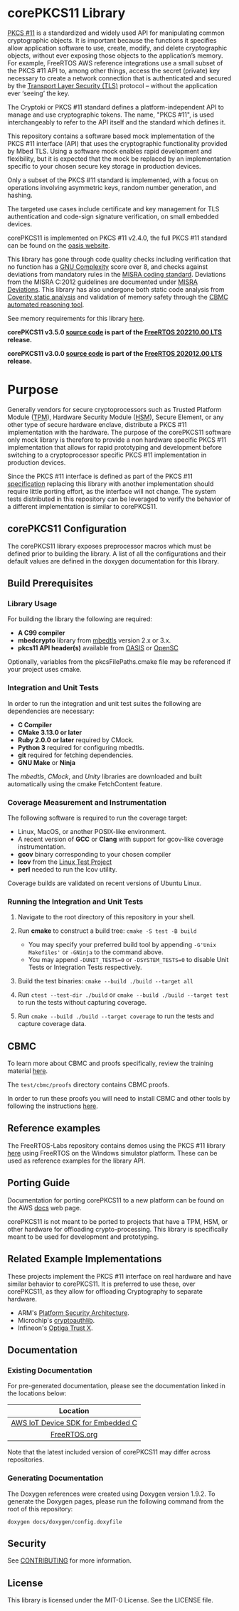 # corePKCS11 Library
[PKCS #11](https://en.wikipedia.org/wiki/PKCS_11) is a standardized and widely used API for manipulating common cryptographic objects. It is important because the functions it specifies allow application software to use, create, modify, and delete cryptographic objects, without ever exposing those objects to the application’s memory.
For example, FreeRTOS AWS reference integrations use a small subset of the PKCS #11 API to, among other things, access the secret (private) key necessary to create a network connection that is authenticated and secured by the [Transport Layer Security (TLS)](https://en.wikipedia.org/wiki/Transport_Layer_Security) protocol – without the application ever ‘seeing’ the key.


The Cryptoki or PKCS #11 standard defines a platform-independent API to manage and use cryptographic tokens. The name, "PKCS #11", is used interchangeably to refer to the API itself and the standard which defines it.

This repository contains a software based mock implementation of the PKCS #11 interface (API) that uses the cryptographic functionality provided by Mbed TLS. Using a software mock enables rapid development and flexibility, but it is expected that the mock be replaced by an implementation specific to your chosen secure key storage in production devices.

Only a subset of the PKCS #11 standard is implemented, with a focus on operations involving asymmetric keys, random number generation, and hashing.

The targeted use cases include certificate and key management for TLS authentication and code-sign signature verification, on small embedded devices.

corePKCS11 is implemented on PKCS #11 v2.4.0, the full PKCS #11 standard can be found on the [oasis website](http://docs.oasis-open.org/pkcs11/pkcs11-base/v2.40/os/pkcs11-base-v2.40-os.html).

This library has gone through code quality checks including verification that no function has a [GNU Complexity](https://www.gnu.org/software/complexity/manual/complexity.html) score over 8, and checks against deviations from mandatory rules in the [MISRA coding standard](https://www.misra.org.uk).  Deviations from the MISRA C:2012 guidelines are documented under [MISRA Deviations](MISRA.md). This library has also undergone both static code analysis from [Coverity static analysis](https://scan.coverity.com/) and validation of memory safety through the [CBMC automated reasoning tool](https://www.cprover.org/cbmc/).

See memory requirements for this library [here](./docs/doxygen/include/size_table.md).

**corePKCS11 v3.5.0 [source code](https://github.com/FreeRTOS/corePKCS11/tree/v3.5.0/source) is part of the [FreeRTOS 202210.00 LTS](https://github.com/FreeRTOS/FreeRTOS-LTS/tree/202210.00-LTS) release.**

**corePKCS11 v3.0.0 [source code](https://github.com/FreeRTOS/corePKCS11/tree/v3.0.0/source) is part of the [FreeRTOS 202012.00 LTS](https://github.com/FreeRTOS/FreeRTOS-LTS/tree/202012.00-LTS) release.**

# Purpose

Generally vendors for secure cryptoprocessors such as Trusted Platform Module ([TPM](https://en.wikipedia.org/wiki/Trusted_Platform_Module)), Hardware Security Module ([HSM](https://en.wikipedia.org/wiki/Hardware_security_module)), Secure Element, or any other type of secure hardware enclave, distribute a PKCS #11 implementation with the hardware.
The purpose of the corePKCS11 software only mock library is therefore to provide a non hardware specific PKCS #11 implementation that allows for rapid prototyping and development before switching to a cryptoprocessor specific PKCS #11 implementation in production devices.

Since the PKCS #11 interface is defined as part of the PKCS #11 [specification](https://docs.oasis-open.org/pkcs11/pkcs11-base/v2.40/os/pkcs11-base-v2.40-os.html) replacing this library with another implementation should require little porting effort, as the interface will not change. The system tests distributed in this repository can be leveraged to verify the behavior of a different implementation is similar to corePKCS11.

## corePKCS11 Configuration

The corePKCS11 library exposes preprocessor macros which must be defined prior to building the library.
A list of all the configurations and their default values are defined in the doxygen documentation for this library.

## Build Prerequisites
### Library Usage
For building the library the following are required:
- **A C99 compiler**
- **mbedcrypto** library from [mbedtls](https://github.com/ARMmbed/mbedtls) version 2.x or 3.x.
- **pkcs11 API header(s)** available from [OASIS](https://github.com/oasis-tcs/pkcs11) or [OpenSC](https://github.com/OpenSC/libp11/blob/master/src/pkcs11.h)

Optionally, variables from the pkcsFilePaths.cmake file may be referenced if your project uses cmake.

### Integration and Unit Tests
In order to run the integration and unit test suites the following are dependencies are necessary:
- **C Compiler**
- **CMake 3.13.0 or later**
- **Ruby 2.0.0 or later** required by CMock.
- **Python 3** required for configuring mbedtls.
- **git** required for fetching dependencies.
- **GNU Make** or **Ninja**

The *mbedtls*, *CMock*, and *Unity* libraries are downloaded and built automatically using the cmake FetchContent feature.

### Coverage Measurement and Instrumentation
The following software is required to run the coverage target:
- Linux, MacOS, or another POSIX-like environment.
- A recent version of **GCC** or **Clang** with support for gcov-like coverage instrumentation.
- **gcov** binary corresponding to your chosen compiler
- **lcov** from the [Linux Test Project](https://github.com/linux-test-project/lcov)
- **perl** needed to run the lcov utility.

Coverage builds are validated on recent versions of Ubuntu Linux.

### Running the Integration and Unit Tests

1. Navigate to the root directory of this repository in your shell.

1. Run **cmake** to construct a build tree: `cmake -S test -B build`
    - You may specify your preferred build tool by appending `-G'Unix Makefiles'` or `-GNinja` to the command above.
    - You may append `-DUNIT_TESTS=0` or `-DSYSTEM_TESTS=0` to disable Unit Tests or Integration Tests respectively.

1. Build the test binaries: `cmake --build ./build --target all`

1. Run `ctest --test-dir ./build` or `cmake --build ./build --target test` to run the tests without capturing coverage.

1. Run `cmake --build ./build --target coverage` to run the tests and capture coverage data.

## CBMC

To learn more about CBMC and proofs specifically, review the training material [here](https://model-checking.github.io/cbmc-training).

The `test/cbmc/proofs` directory contains CBMC proofs.

In order to run these proofs you will need to install CBMC and other tools by following the instructions [here](https://model-checking.github.io/cbmc-training/installation.html).

## Reference examples

The FreeRTOS-Labs repository contains demos using the PKCS #11 library [here](https://github.com/FreeRTOS/FreeRTOS-Labs/tree/master/FreeRTOS-Plus/Demo/FreeRTOS_Plus_PKCS11_Windows_Simulator/examples) using FreeRTOS on the Windows simulator platform. These can be used as reference examples for the library API.

## Porting Guide
Documentation for porting corePKCS11 to a new platform can be found on the AWS [docs](https://docs.aws.amazon.com/freertos/latest/portingguide/afr-porting-pkcs.html) web page.

corePKCS11 is not meant to be ported to projects that have a TPM, HSM, or other hardware for offloading crypto-processing. This library is specifically meant to be used for development and prototyping.


## Related Example Implementations
These projects implement the PKCS #11 interface on real hardware and have similar behavior to corePKCS11. It is preferred to use these, over corePKCS11, as they allow for offloading Cryptography to separate hardware.

* ARM's [Platform Security Architecture](https://github.com/Linaro/freertos-pkcs11-psa).
* Microchip's [cryptoauthlib](https://github.com/MicrochipTech/cryptoauthlib).
* Infineon's [Optiga Trust X](https://github.com/aws/amazon-freertos/blob/main/vendors/infineon/secure_elements/pkcs11/iot_pkcs11_trustx.c).

## Documentation

### Existing Documentation
For pre-generated documentation, please see the documentation linked in the locations below:

| Location |
| :-: |
| [AWS IoT Device SDK for Embedded C](https://github.com/aws/aws-iot-device-sdk-embedded-C#releases-and-documentation) |
| [FreeRTOS.org](https://freertos.org/Documentation/api-ref/corePKCS11/docs/doxygen/output/html/index.html) |

Note that the latest included version of corePKCS11 may differ across repositories.

### Generating Documentation
The Doxygen references were created using Doxygen version 1.9.2. To generate the
Doxygen pages, please run the following command from the root of this repository:

```shell
doxygen docs/doxygen/config.doxyfile
```

## Security

See [CONTRIBUTING](CONTRIBUTING.md#security-issue-notifications) for more information.

## License

This library is licensed under the MIT-0 License. See the LICENSE file.

